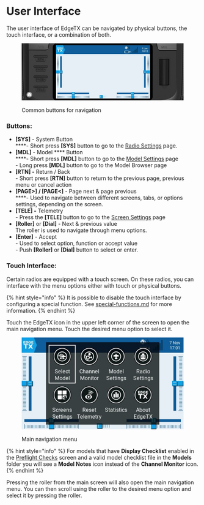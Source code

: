 # User Interface

The user interface of EdgeTX can be navigated by physical buttons, the touch interface, or a combination of both.

<figure><img src="../../.gitbook/assets/buttonnavigation.jpg" alt=""><figcaption><p>Common buttons for navigation</p></figcaption></figure>

### **Buttons:**

* **\[SYS]** - System Button\
  ****- Short press **\[SYS]** button to go to the [Radio Settings](radio-settings/) page.
* **\[MDL]** - Model **** Button\
  ****- Short press **\[MDL]** button to go to the [Model Settings](model-settings/) page\
  \- Long press **\[MDL]** button to go to the Model Browser page
* **\[RTN] -** Return / Back \
  \- Short press **\[RTN]** button to return to the previous page, previous menu or cancel action
* **\[PAGE>] / \[PAGE<]** - Page next & page previous\
  ****- Used to navigate between different screens, tabs, or options settings, depending on the screen.
* **\[TELE] -** Telemetry \
  \- Press the **\[TELE]** button to go to the [Screen Settings](screen-settings/) page
* **\[Roller]** or **\[Dial]** - Next & previous value\
  The roller is used to navigate through menu options. &#x20;
* **\[Enter]** - Accept \
  \- Used to select option, function or accept value\
  \- Push **\[Roller]** or **\[Dial]** button to select or enter.

### **Touch Interface**:

Certain radios are equipped with a touch screen.  On these radios, you can interface with the menu options either with touch or physical buttons.&#x20;

{% hint style="info" %}
It is possible to disable the touch interface by configuring a special function. See  [special-functions.md](model-settings/special-functions.md "mention") for more information.
{% endhint %}

Touch the EdgeTX icon in the upper left corner of the screen to open the main navigation menu. Touch the desired menu option to select it.

<figure><img src="../../.gitbook/assets/mainmenu.jpg" alt=""><figcaption><p>Main navigation menu</p></figcaption></figure>

{% hint style="info" %}
For models that have **Display Checklist** enabled in the [Preflight Checks](model-settings/model-setup/preflight-checks.md) screen and a valid model checklist file in the **Models** folder you will see a **Model Notes** icon instead of the **Channel Monitor** icon.
{% endhint %}

Pressing the roller from the main screen will also open the main navigation menu. You can then scroll using the roller to the desired menu option and select it by pressing the roller.
